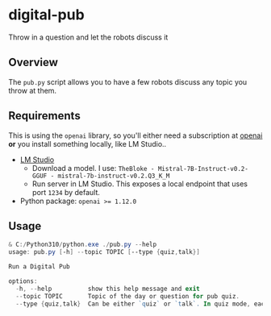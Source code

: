 # digital-pub
Throw in a question and let the robots discuss it

## Overview

The `pub.py` script allows you to have a few robots discuss any topic you throw at them.  

## Requirements

This is using the `openai` library, so you'll either need a subscription at [openai](https://chat.openai.com/) **or** you install something locally, like LM Studio..

* [LM Studio](https://lmstudio.ai/)
  - Download a model. I use: `TheBloke - Mistral-7B-Instruct-v0.2-GGUF - mistral-7b-instruct-v0.2.Q3_K_M`
  - Run server in LM Studio. This exposes a local endpoint that uses port `1234` by default.
* Python package: `openai >= 1.12.0`

## Usage

```powershell
& C:/Python310/python.exe ./pub.py --help
usage: pub.py [-h] --topic TOPIC [--type {quiz,talk}]

Run a Digital Pub

options:
  -h, --help          show this help message and exit
  --topic TOPIC       Topic of the day or question for pub quiz.
  --type {quiz,talk}  Can be either `quiz` or `talk`. In quiz mode, each robot gives one response before the program ends. Talk mode will be endless until you stop by pressing Ctrl+C.
```
